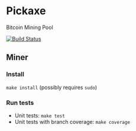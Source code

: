 # Pickaxe
Bitcoin Mining Pool

[![Build Status](https://travis-ci.org/DrPandemic/pickaxe.svg?branch=master)](https://travis-ci.org/DrPandemic/pickaxe)

## Miner
### Install
`make install` (possibly requires `sudo`)
### Run tests
- Unit tests: `make test`
- Unit tests with branch coverage: `make coverage`
